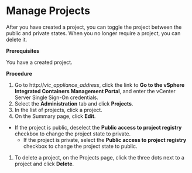 # Manage Projects # 

After you have created a project, you can toggle the project between the public and private states. When you no longer require a project, you can delete it.

**Prerequisites**

You have a created project.

**Procedure**

1. Go to http://<i>vic_appliance_address</i>, click the link to **Go to the vSphere Integrated Containers Management Portal**, and enter the vCenter Server Single Sign-On credentials.
2. Select the **Administration** tab and click **Projects**.
3. In the list of projects, click a project.
4. On the Summary page, click **Edit**.
 - If the project is public, deselect the **Public access to project registry** checkbox to change the project state to private.
   - If the project is private, select the **Public access to project registry** checkbox to change the project state to public.

1.  To delete a project, on the Projects page, click the three dots next to a project and click **Delete**.

  



